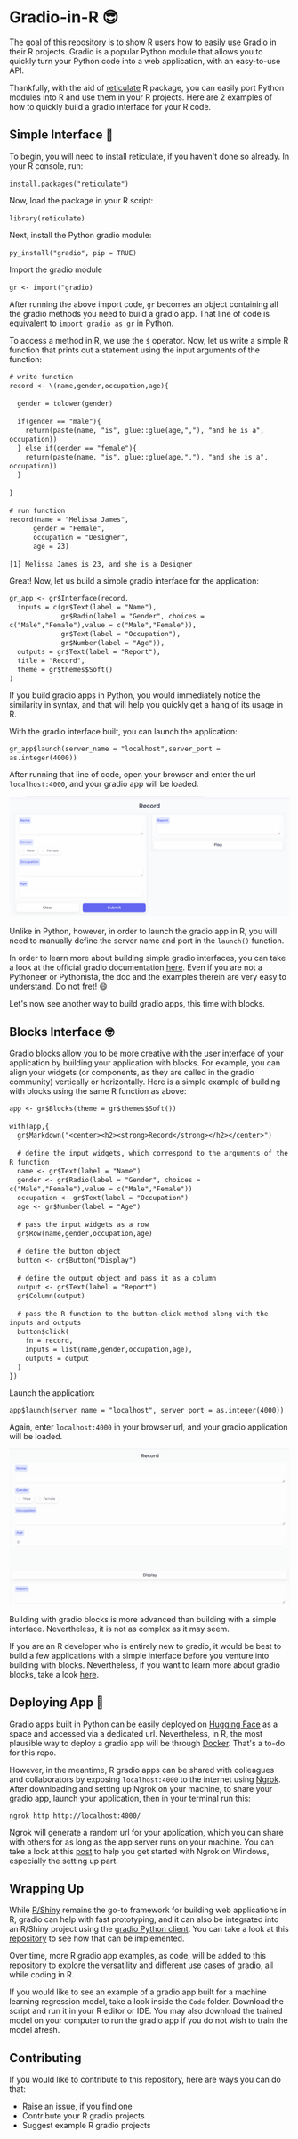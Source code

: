 # Gradio-in-R 😎
The goal of this repository is to show R users how to easily use [Gradio](https://www.gradio.app/docs) in their R projects. Gradio is a popular Python module that allows you to quickly turn your Python code into a web application, with an easy-to-use API. 

Thankfully, with the aid of [reticulate](https://rstudio.github.io/reticulate/) R package, you can easily port Python modules into R and use them in your R projects. Here are 2 examples of how to quickly build a gradio interface for your R code. 

## **Simple Interface** 🧮
To begin, you will need to install reticulate, if you haven't done so already. In your R console, run:

`install.packages("reticulate")`

Now, load the package in your R script:

`library(reticulate)`

Next, install the Python gradio module:

`py_install("gradio", pip = TRUE)`

Import the gradio module

`gr <- import("gradio)`

After running the above import code, `gr` becomes an object containing all the gradio methods you need to build a gradio app. That line of code is equivalent to `import gradio as gr` in Python. 

To access a method in R, we use the `$` operator. Now, let us write a simple R function that prints out a statement using the input arguments of the function:

```
# write function
record <- \(name,gender,occupation,age){

  gender = tolower(gender)

  if(gender == "male"){
    return(paste(name, "is", glue::glue(age,","), "and he is a", occupation))
  } else if(gender == "female"){
    return(paste(name, "is", glue::glue(age,","), "and she is a", occupation))
  }

}

# run function
record(name = "Melissa James",
      gender = "Female",
      occupation = "Designer",
      age = 23)

[1] Melissa James is 23, and she is a Designer
```
Great! Now, let us build a simple gradio interface for the application:

```
gr_app <- gr$Interface(record,
  inputs = c(gr$Text(label = "Name"),
             gr$Radio(label = "Gender", choices = c("Male","Female"),value = c("Male","Female")),
             gr$Text(label = "Occupation"),
             gr$Number(label = "Age")),
  outputs = gr$Text(label = "Report"),
  title = "Record",
  theme = gr$themes$Soft()
)
```
If you build gradio apps in Python, you would immediately notice the similarity in syntax, and that will help you quickly get a hang of its usage in R.

With the gradio interface built, you can launch the application:

```
gr_app$launch(server_name = "localhost",server_port = as.integer(4000))
```
After running that line of code, open your browser and enter the url `localhost:4000`, and your gradio app will be loaded.

![Simple interface](Simple.gif)

Unlike in Python, however, in order to launch the gradio app in R, you will need to manually define the server name and port in the `launch()` function. 

In order to learn more about building simple gradio interfaces, you can take a look at the official gradio documentation [here](https://www.gradio.app/docs/gradio/interface). Even if you are not a Pythoneer or Pythonista, the doc and the examples therein are very easy to understand. Do not fret! 😄

Let's now see another way to build gradio apps, this time with blocks.

## **Blocks Interface** 🤓
Gradio blocks allow you to be more creative with the user interface of your application by building your application with blocks. For example, you can align your widgets (or components, as they are called in the gradio community) vertically or horizontally. Here is a simple example of building with blocks using the same R function as above:

```
app <- gr$Blocks(theme = gr$themes$Soft())

with(app,{
  gr$Markdown("<center><h2><strong>Record</strong></h2></center>")

  # define the input widgets, which correspond to the arguments of the R function
  name <- gr$Text(label = "Name")
  gender <- gr$Radio(label = "Gender", choices = c("Male","Female"),value = c("Male","Female"))
  occupation <- gr$Text(label = "Occupation")
  age <- gr$Number(label = "Age")

  # pass the input widgets as a row
  gr$Row(name,gender,occupation,age)

  # define the button object
  button <- gr$Button("Display")

  # define the output object and pass it as a column
  output <- gr$Text(label = "Report")
  gr$Column(output)

  # pass the R function to the button-click method along with the inputs and outputs
  button$click(
    fn = record,
    inputs = list(name,gender,occupation,age),
    outputs = output
  )
})
```
Launch the application:

```
app$launch(server_name = "localhost", server_port = as.integer(4000))
```
Again, enter `localhost:4000` in your browser url, and your gradio application will be loaded.

![Blocks interface](Blocks.gif)

Building with gradio blocks is more advanced than building with a simple interface. Nevertheless, it is not as complex as it may seem. 

If you are an R developer who is entirely new to gradio, it would be best to build a few applications with a simple interface before you venture into building with blocks. Nevertheless, if you want to learn more about gradio blocks, take a look [here](https://www.gradio.app/docs/gradio/blocks).

## **Deploying App** 🚀
Gradio apps built in Python can be easily deployed on [Hugging Face](https://huggingface.co/) as a space and accessed via a dedicated url. Nevertheless, in R, the most plausible way to deploy a gradio app will be through [Docker](https://www.docker.com/). That's a to-do for this repo. 

However, in the meantime, R gradio apps can be shared with colleagues and collaborators by exposing `localhost:4000` to the internet using [Ngrok](https://ngrok.com/). After downloading and setting up Ngrok on your machine, to share your gradio app, launch your application, then in your terminal run this:

```
ngrok http http://localhost:4000/
```
Ngrok will generate a random url for your application, which you can share with others for as long as the app server runs on your machine. You can take a look at this [post](https://ifeanyidiaye.medium.com/how-to-expose-your-local-host-to-the-internet-be6492f5957d) to help you get started with Ngrok on Windows, especially the setting up part.

## **Wrapping Up**
While [R/Shiny](https://shiny.posit.co/) remains the go-to framework for building web applications in R, gradio can help with fast prototyping, and it can also be integrated into an R/Shiny project using the [gradio Python client](https://www.gradio.app/guides/getting-started-with-the-python-client). You can take a look at this [repository](https://github.com/Ifeanyi55/StoryMaker) to see how that can be implemented. 

Over time, more R gradio app examples, as code, will be added to this repository to explore the versatility and different use cases of gradio, all while coding in R. 

If you would like to see an example of a gradio app built for a machine learning regression model, take a look inside the `Code` folder. Download the script and run it in your R editor or IDE. You may also download the trained model on your computer to run the gradio app if you do not wish to train the model afresh.

## **Contributing**
If you would like to contribute to this repository, here are ways you can do that:
- Raise an issue, if you find one
- Contribute your R gradio projects
- Suggest example R gradio projects










